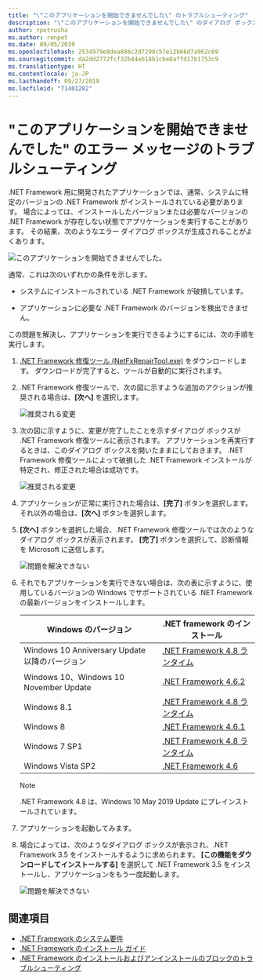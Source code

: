 ```yaml
---
title: "\"このアプリケーションを開始できませんでした\" のトラブルシューティング"
description: "\"このアプリケーションを開始できませんでした\" のダイアログ ボックスが表示された場合の対処方法を説明します。"
author: rpetrusha
ms.author: ronpet
ms.date: 09/05/2019
ms.openlocfilehash: 2534979e8dea886c2d7298c57e12b66d7a962c69
ms.sourcegitcommit: da2dd2772fcf32b44eb18b1cbe8affd17b1753c9
ms.translationtype: HT
ms.contentlocale: ja-JP
ms.lasthandoff: 09/27/2019
ms.locfileid: "71401282"
---
```

# <a name="troubleshooting-a-this-application-could-not-be-started-error-message"></a>"このアプリケーションを開始できませんでした" のエラー メッセージのトラブルシューティング

.NET Framework 用に開発されたアプリケーションでは、通常、システムに特定のバージョンの .NET Framework がインストールされている必要があります。 場合によっては、インストールしたバージョンまたは必要なバージョンの .NET Framework が存在しない状態でアプリケーションを実行することがあります。 その結果、次のようなエラー ダイアログ ボックスが生成されることがよくあります。

![このアプリケーションを開始できませんでした。](media/application-not-started/app-could-not-be-started.png)

通常、これは次のいずれかの条件を示します。

- システムにインストールされている .NET Framework が破損しています。

- アプリケーションに必要な .NET Framework のバージョンを検出できません。

この問題を解決し、アプリケーションを実行できるようにするには、次の手順を実行します。

1. [.NET Framework 修復ツール (NetFxRepairTool.exe)](https://www.microsoft.com/download/details.aspx?id=30135) をダウンロードします。 ダウンロードが完了すると、ツールが自動的に実行されます。

1. .NET Framework 修復ツールで、次の図に示すような追加のアクションが推奨される場合は、**[次へ]** を選択します。

   ![推奨される変更](media/application-not-started/repair-tool-recommended-changes.png)

1. 次の図に示すように、変更が完了したことを示すダイアログ ボックスが .NET Framework 修復ツールに表示されます。 アプリケーションを再実行するときは、このダイアログ ボックスを開いたままにしておきます。 .NET Framework 修復ツールによって破損した .NET Framework インストールが特定され、修正された場合は成功です。

   ![推奨される変更](media/application-not-started/repair-tool-changes-complete.png)

1. アプリケーションが正常に実行された場合は、**[完了]** ボタンを選択します。 それ以外の場合は、**[次へ]** ボタンを選択します。

1. **[次へ]** ボタンを選択した場合、.NET Framework 修復ツールでは次のようなダイアログ ボックスが表示されます。 **[完了]** ボタンを選択して、診断情報を Microsoft に送信します。

   ![問題を解決できない](media/application-not-started/repair-tool-no-resolution.png)

1. それでもアプリケーションを実行できない場合は、次の表に示すように、使用しているバージョンの Windows でサポートされている .NET Framework の最新バージョンをインストールします。

   |Windows のバージョン|.NET framework のインストール|
   |---|---|
   |Windows 10 Anniversary Update 以降のバージョン|[.NET Framework 4.8 ランタイム](https://dotnet.microsoft.com/download/dotnet-framework/net48)|
   |Windows 10、Windows 10 November Update|[.NET Framework 4.6.2](https://www.microsoft.com/download/details.aspx?id=53345)|
   |Windows 8.1|[.NET Framework 4.8 ランタイム](https://dotnet.microsoft.com/download/dotnet-framework/net48)|
   |Windows 8|[.NET Framework 4.6.1](https://www.microsoft.com/download/details.aspx?id=49981)|
   |Windows 7 SP1|[.NET Framework 4.8 ランタイム](https://dotnet.microsoft.com/download/dotnet-framework/net48)|
   |Windows Vista SP2|[.NET Framework 4.6](https://www.microsoft.com/download/details.aspx?id=48130)|

   > [!NOTE]
   >  .NET Framework 4.8 は、Windows 10 May 2019 Update にプレインストールされています。

1. アプリケーションを起動してみます。

1. 場合によっては、次のようなダイアログ ボックスが表示され、.NET Framework 3.5 をインストールするように求められます。 **[この機能をダウンロードしてインストールする]** を選択して .NET Framework 3.5 をインストールし、アプリケーションをもう一度起動します。

   ![問題を解決できない](media/application-not-started/install-3-5.png)

## <a name="see-also"></a>関連項目

- [.NET Framework のシステム要件](../get-started/system-requirements.md)
- [.NET Framework のインストール ガイド](index.md)
- [.NET Framework のインストールおよびアンインストールのブロックのトラブルシューティング](troubleshoot-blocked-installations-and-uninstallations.md)
